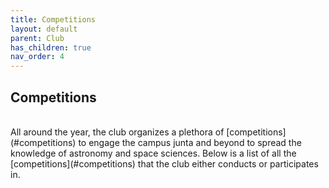 ```yaml
---
title: Competitions
layout: default
parent: Club
has_children: true
nav_order: 4
---
```


## Competitions

<br />
All around the year, the club organizes a plethora of [competitions](#competitions) to engage the campus junta and beyond to spread the knowledge of astronomy and space sciences. Below is a list of all the [competitions](#competitions) that the club either conducts or participates in.
